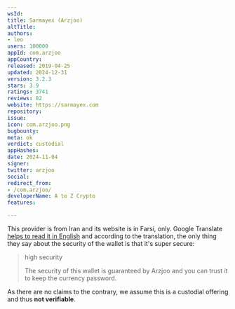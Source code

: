 ```yaml
---
wsId: 
title: Sarmayex (Arzjoo)
altTitle: 
authors:
- leo
users: 100000
appId: com.arzjoo
appCountry: 
released: 2019-04-25
updated: 2024-12-31
version: 3.2.3
stars: 3.9
ratings: 3741
reviews: 82
website: https://sarmayex.com
repository: 
issue: 
icon: com.arzjoo.png
bugbounty: 
meta: ok
verdict: custodial
appHashes: 
date: 2024-11-04
signer: 
twitter: arzjoo
social: 
redirect_from:
- /com.arzjoo/
developerName: A to Z Crypto
features: 

---
```


This provider is from Iran and its website is in Farsi, only. Google Translate
[helps to read it in English](https://translate.google.com/translate?hl=en&sl=auto&tl=en&u=https%3A%2F%2Farzjoo.com%2F)
and according to the translation, the only thing they say about the security of
the wallet is that it's super secure:

> high security
> 
> The security of this wallet is guaranteed by Arzjoo and you can trust it to
  keep the currency password.

As there are no claims to the contrary, we assume this is a custodial offering
and thus **not verifiable**.
